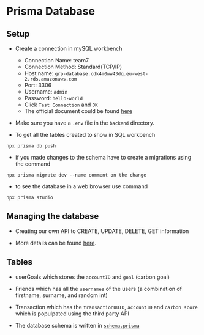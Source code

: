 # Prisma Database

## Setup

- Create a connection in mySQL workbench
  - Connection Name: team7
  - Connection Method: Standard(TCP/IP)
  - Host name: `grp-database.cdk4m0ww43dq.eu-west-2.rds.amazonaws.com`
  - Port: 3306
  - Username: `admin`
  - Password: `hello-world`
  - Click `Test Connection` and `OK`
  - The official document could be found [here](https://repost.aws/knowledge-center/connect-rds-mysql-workbench)

- Make sure you have a `.env` file in the `backend` directory.

- To get all the tables created to show in SQL workbench

 ```shell
 npx prisma db push
 ```

- if you made changes to the schema have to create a migrations using the command

```shell
npx prisma migrate dev --name comment on the change
```

- to see the database in a web browser use command

```shell
npx prisma studio
```

## Managing the database

- Creating our own API to CREATE, UPDATE, DELETE, GET information

- More details can be found [here](/API-Schema.md).

## Tables

- userGoals which stores the `accountID` and  `goal` (carbon goal)

- Friends which has all the `usernames` of the users (a combination of firstname, surname, and random int)

- Transaction which has the `transactionUUID`, `accountID` and `carbon score` which is populpated using the third party API

- The database schema is written in [`schema.prisma`](./schema.prisma)
